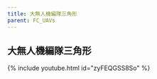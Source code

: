 ```yaml
---
title: 大無人機編隊三角形
parent: FC_UAVs
---
```


## 大無人機編隊三角形
{% include youtube.html id="zyFEQGSS8So" %}

